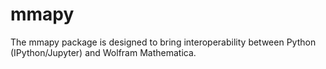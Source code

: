 # mmapy
The mmapy package is designed to bring interoperability between Python (IPython/Jupyter) and Wolfram Mathematica.
